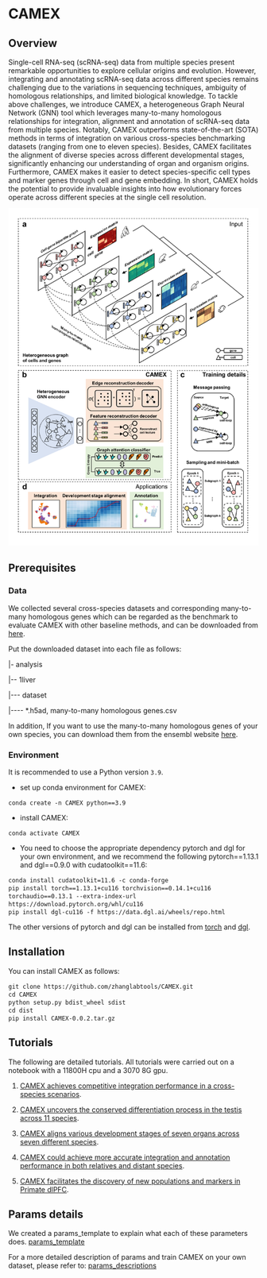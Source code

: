 # CAMEX

## Overview
Single-cell RNA-seq (scRNA-seq) data from multiple species present remarkable opportunities 
to explore cellular origins and evolution. However, integrating and annotating scRNA-seq data 
across different species remains challenging due to the variations in sequencing techniques, 
ambiguity of homologous relationships, and limited biological knowledge. To tackle above 
challenges, we introduce CAMEX, a heterogeneous Graph Neural Network (GNN) tool which 
leverages many-to-many homologous relationships for integration, alignment and annotation 
of scRNA-seq data from multiple species. Notably, CAMEX outperforms state-of-the-art (SOTA) 
methods in terms of integration on various cross-species benchmarking datasets (ranging from 
one to eleven species). Besides, CAMEX facilitates the alignment of diverse species across 
different developmental stages, significantly enhancing our understanding of organ and 
organism origins. Furthermore, CAMEX makes it easier to detect species-specific cell types 
and marker genes through cell and gene embedding. In short, CAMEX holds the potential to 
provide invaluable insights into how evolutionary forces operate across different species 
at the single cell resolution. 

![](./CAMEX_overview.png)

## Prerequisites

### Data

We collected several cross-species datasets and corresponding many-to-many homologous genes which can be 
regarded as the benchmark to evaluate CAMEX with other baseline methods, and can be downloaded from
[here](https://drive.google.com/drive/folders/1rwdjEvWFEFw82a0x2JzMi2jXICbUc5eb?usp=sharing).

Put the downloaded dataset into each file as follows:

|- analysis

|-- 1liver

|--- dataset

|---- *.h5ad, many-to-many homologous genes.csv

In addition, If you want to use the many-to-many homologous genes of your own species, 
you can download them from the ensembl website [here](https://asia.ensembl.org/index.html).

### Environment

It is recommended to use a Python version  `3.9`.
* set up conda environment for CAMEX:
```
conda create -n CAMEX python==3.9
```
* install CAMEX:
```
conda activate CAMEX
```

* You need to choose the appropriate dependency pytorch and dgl for your own environment, 
and we recommend the following pytorch==1.13.1 and dgl==0.9.0 with cudatoolkit==11.6:
```
conda install cudatoolkit=11.6 -c conda-forge
pip install torch==1.13.1+cu116 torchvision==0.14.1+cu116 torchaudio==0.13.1 --extra-index-url https://download.pytorch.org/whl/cu116
pip install dgl-cu116 -f https://data.dgl.ai/wheels/repo.html
```
The other versions of pytorch and dgl can be installed from
[torch](https://pytorch.org/) and [dgl](https://www.dgl.ai/pages/start.html).


## Installation
You can install CAMEX as follows:
```
git clone https://github.com/zhanglabtools/CAMEX.git
cd CAMEX
python setup.py bdist_wheel sdist
cd dist
pip install CAMEX-0.0.2.tar.gz
```

## Tutorials
The following are detailed tutorials. All tutorials were carried out on a notebook with a 11800H cpu and a 3070 8G gpu.

1. [CAMEX achieves competitive integration performance in a cross-species scenarios](./analysis/1liver/1liver_analysis_UMAP_new.ipynb).

2. [CAMEX uncovers the conserved differentiation process in the testis across 11 species](./analysis/2testis/2testis_analysis_UMAP_new.ipynb).

3. [CAMEX aligns various development stages of seven organs across seven different species](./analysis/3bulk/3bulk_analysis_UMAP_new.ipynb).

4. [CAMEX could achieve more accurate integration and annotation performance in both relatives and distant species](./analysis/4cortex_annotation/4cortex_analysis_UMAP_new.ipynb).

5. [CAMEX facilitates the discovery of new populations and markers in Primate dlPFC](./analysis/5micro_mapping/5micro_analysis_UMAP_new.ipynb).


## Params details
We created a params_template to explain what each of these parameters does. 
[params_template](./params_template.py)

For a more detailed description of params and train CAMEX on your own dataset, 
please refer to: [params_descriptions](./analysis/1liver/params_descriptions.ipynb)
